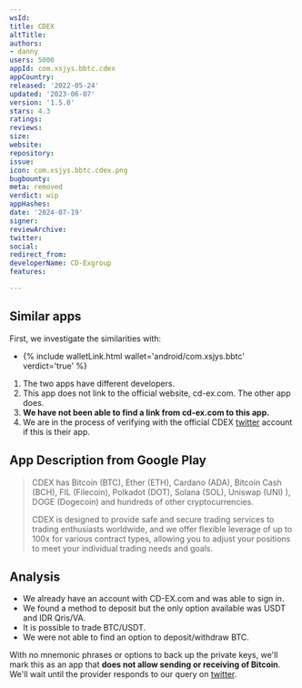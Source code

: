 ```yaml
---
wsId: 
title: CDEX
altTitle: 
authors:
- danny
users: 5000
appId: com.xsjys.bbtc.cdex
appCountry: 
released: '2022-05-24'
updated: '2023-06-07'
version: '1.5.0'
stars: 4.3
ratings: 
reviews: 
size: 
website: 
repository: 
issue: 
icon: com.xsjys.bbtc.cdex.png
bugbounty: 
meta: removed
verdict: wip
appHashes: 
date: '2024-07-19'
signer: 
reviewArchive: 
twitter: 
social: 
redirect_from: 
developerName: CD-Exgroup
features: 

---
```


## Similar apps 

First, we investigate the similarities with:

- {% include walletLink.html wallet='android/com.xsjys.bbtc' verdict='true' %}

1. The two apps have different developers. 
2. This app does not link to the official website, cd-ex.com. The other app does.
3. **We have not been able to find a link from cd-ex.com to this app.**
4. We are in the process of verifying with the official CDEX [twitter](https://twitter.com/BitcoinWalletz/status/1698628970764525991) account if this is their app. 

## App Description from Google Play

> CDEX has Bitcoin (BTC), Ether (ETH), Cardano (ADA), Bitcoin Cash (BCH), FIL (Filecoin), Polkadot (DOT), Solana (SOL), Uniswap (UNI) ), DOGE (Dogecoin) and hundreds of other cryptocurrencies.
>
> CDEX is designed to provide safe and secure trading services to trading enthusiasts worldwide, and we offer flexible leverage of up to 100x for various contract types, allowing you to adjust your positions to meet your individual trading needs and goals.

## Analysis 

- We already have an account with CD-EX.com and was able to sign in.
- We found a method to deposit but the only option available was USDT and IDR Qris/VA. 
- It is possible to trade BTC/USDT. 
- We were not able to find an option to deposit/withdraw BTC. 

With no mnemonic phrases or options to back up the private keys, we'll mark this as an app that **does not allow sending or receiving of Bitcoin**. We'll wait until the provider responds to our query on [twitter](https://twitter.com/BitcoinWalletz/status/1698628970764525991).